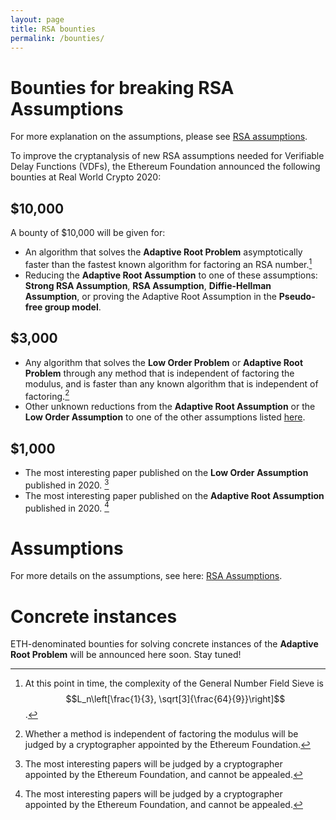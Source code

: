 ```yaml
---
layout: page
title: RSA bounties
permalink: /bounties/
---
```


# Bounties for breaking RSA Assumptions

For more explanation on the assumptions, please see [RSA assumptions](/rsa-assumptions/).

To improve the cryptanalysis of new RSA assumptions needed for Verifiable Delay Functions (VDFs), the Ethereum Foundation announced the following bounties at Real World Crypto 2020:

## $10,000

A bounty of $10,000 will be given for:

 * An algorithm that solves the **Adaptive Root Problem** asymptotically faster than the fastest known algorithm for factoring an RSA number.[^1]
 * Reducing the **Adaptive Root Assumption** to one of these assumptions: **Strong RSA Assumption**, **RSA Assumption**, **Diffie-Hellman Assumption**, or proving the Adaptive Root Assumption in the **Pseudo-free group model**.

[^1]: At this point in time, the complexity of the General Number Field Sieve is $$L_n\left[\frac{1}{3}, \sqrt[3]{\frac{64}{9}}\right]$$.

## $3,000

 * Any algorithm that solves the **Low Order Problem** or **Adaptive Root Problem** through any method that is independent of factoring the modulus, and is faster than any known algorithm that is independent of factoring.[^2]
 * Other unknown reductions from the **Adaptive Root Assumption** or the **Low Order Assumption** to one of the other assumptions listed [here](rsa-assumptions).

[^2]: Whether a method is independent of factoring the modulus will be judged by a cryptographer appointed by the Ethereum Foundation.

## $1,000

 * The most interesting paper published on the **Low Order Assumption** published in 2020. [^4]
 * The most interesting paper published on the **Adaptive Root Assumption** published in 2020. [^4]

[^4]: The most interesting papers will be judged by a cryptographer appointed by the Ethereum Foundation, and cannot be appealed.

# Assumptions

For more details on the assumptions, see here: [RSA Assumptions](rsa-assumptions).

# Concrete instances

ETH-denominated bounties for solving concrete instances of the **Adaptive Root Problem** will be announced here soon. Stay tuned!
